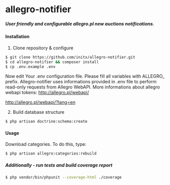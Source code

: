 # allegro-notifier
##### User friendly and configurable allegro.pl new auctions notifications. 

#### Installation
1. Clone repository & configure
```sh
$ git clone https://github.com/initx/allegro-notifier.git
$ cd allegro-notifier && composer install
$ cp .env.example .env
```
Now edit Your .env configuration file. Please fill all variables with ALLEGRO_ prefix.
Allegro-notifier uses informations provided in .env file to perform read-only requests from Allegro WebAPI. 
More informations about allegro webapi tokens: 
http://allegro.pl/webapi/

http://allegro.pl/webapi/?lang=en

2. Build database structure
```sh
$ php artisan doctrine:schema:create
```

#### Usage
Download categories.
To do this, type:
```sh
$ php artisan allegro:categories:rebuild
```

##### Additionally - run tests and build coverage report
```sh
$ php vendor/bin/phpunit --coverage-html ./coverage
```